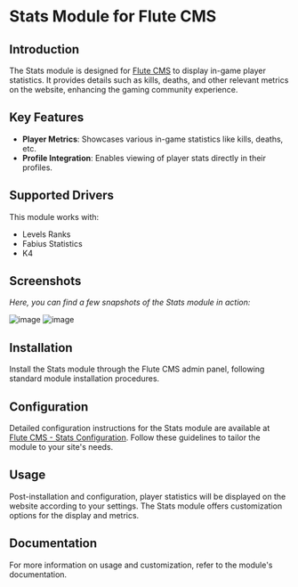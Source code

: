 # Stats Module for Flute CMS

## Introduction
The Stats module is designed for [Flute CMS](https://github.com/Flute-CMS/cms) to display in-game player statistics. It provides details such as kills, deaths, and other relevant metrics on the website, enhancing the gaming community experience.

## Key Features
- **Player Metrics**: Showcases various in-game statistics like kills, deaths, etc.
- **Profile Integration**: Enables viewing of player stats directly in their profiles.

## Supported Drivers
This module works with:
- Levels Ranks
- Fabius Statistics
- K4

## Screenshots
*Here, you can find a few snapshots of the Stats module in action:*

![image](https://github.com/Flute-CMS/Stats/assets/62756604/4b0819d4-5ea4-4f14-aefc-bfd067733ef5)
![image](https://github.com/Flute-CMS/Stats/assets/62756604/04c2f1c4-e4de-4729-943b-d43a028c5cbd)


## Installation
Install the Stats module through the Flute CMS admin panel, following standard module installation procedures.

## Configuration
Detailed configuration instructions for the Stats module are available at [Flute CMS - Stats Configuration](https://docs.flute-cms.com/docs/instructions/stats). Follow these guidelines to tailor the module to your site's needs.

## Usage
Post-installation and configuration, player statistics will be displayed on the website according to your settings. The Stats module offers customization options for the display and metrics.

## Documentation
For more information on usage and customization, refer to the module's documentation.
